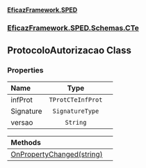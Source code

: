 #### [EficazFramework.SPED](EficazFrameworkSPED.md 'EficazFramework SPED')
### [EficazFramework.SPED.Schemas.CTe](EficazFramework.SPED.Schemas.CTe.md 'EficazFramework.SPED.Schemas.CTe')

## ProtocoloAutorizacao Class
### Properties

| Name | Type | |
| :--- | :---: | :--- |
| infProt | `TProtCTeInfProt` |  |
| Signature | `SignatureType` |  |
| versao | `String` |  |

| Methods | |
| :--- | :--- |
| [OnPropertyChanged(string)](EficazFramework.SPED.Schemas.CTe/ProtocoloAutorizacao/OnPropertyChanged(string).md 'EficazFramework.SPED.Schemas.CTe.ProtocoloAutorizacao.OnPropertyChanged(string)') | |
